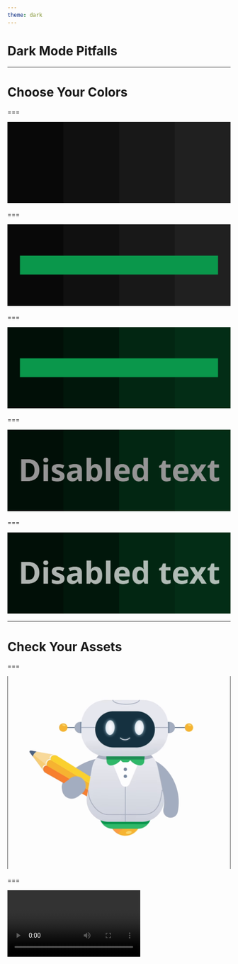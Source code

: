 ```yaml
---
theme: dark
---
```


# Dark Mode Pitfalls

---

# Choose Your Colors

===

<img src="./assets/fails/grey-palette.svg">

===

<img src="./assets/fails/grey-palette-2.svg">

===

<img src="./assets/fails/grey-palette-3.svg">

===

<img src="./assets/fails/grey-palette-4.svg">

===

<img src="./assets/fails/grey-palette-5.svg">

---

# Check Your Assets

===

<img class="small" src="./assets/fails/white-bg.png">

===

<video class="small" v-if="active" src="~./assets/fails/white-video.webm" autoplay="true" loop="true"/>

===

<img class="small" src="./assets/fails/dark-content.png">

===

<img class="small" src="./assets/fails/wrong-content.svg">

---

# 3rd Party Integrations

===

<img class="small" src="./assets/fails/iframe.png">

---

# Implementation

===

```html
<link href="base.css" rel="stylesheet">
<link href="theme.css" rel="stylesheet"
      media="prefers-color-scheme: dark">
```

===

```html
<picture>
  <source srcset="dark.svg" media="prefers-color-scheme: dark">
  <img src="default.svg" />
</picture>
```

===

# CSS Preprocessor Pains


:::notes
- css variables are awesome
- but, preprocessors
:::

===

```stylus
lightness(color) < 60% ? $clr-text-dark : $clr-text-light

alpha(color, 0.08)
```

===

# Genenerate Multiple Stylesheets

:::notes
- Generate multiple stylesheets with different variables
:::

<!-- - assets
- 3rd party integration iframes
- color theory
- shitty material design
- css preprocessors? how do? color computation
- app switch


HOW?

- link media / picture media
- Opting Into a Preferred Color Scheme: the color-scheme property

https://web.dev/prefers-color-scheme/

- high contrast -->
